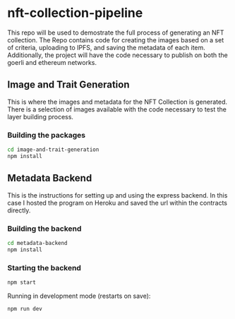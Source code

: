 # nft-collection-pipeline

This repo will be used to demostrate the full process of generating an NFT collection. The Repo contains code for creating the images based on a set of criteria, uploading to IPFS, and saving the metadata of each item. Additionally, the project will have the code necessary to publish on both the goerli and ethereum networks.

## Image and Trait Generation

This is where the images and metadata for the NFT Collection is generated. There is a selection of images available with the code necessary to test the layer building process.

### Building the packages

```bash
cd image-and-trait-generation
npm install
```

## Metadata Backend

This is the instructions for setting up and using the express backend. In this case I hosted the program on Heroku and saved the url within the contracts directly.

### Building the backend

```bash
cd metadata-backend
npm install
```

### Starting the backend

```bash
npm start
```

Running in development mode (restarts on save):

```bash
npm run dev
```
